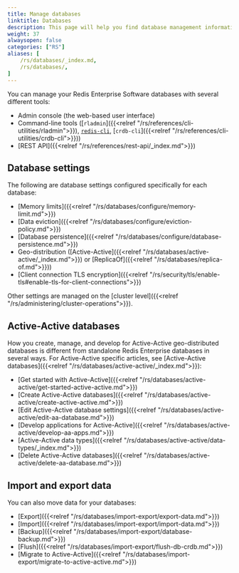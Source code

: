 ```yaml
---
title: Manage databases
linktitle: Databases
description: This page will help you find database management information in the Databases section. 
weight: 37
alwaysopen: false
categories: ["RS"]
aliases: [
    /rs/databases/_index.md,
    /rs/databases/,
]
---
```


You can manage your Redis Enterprise Software databases with several different tools:

- Admin console (the web-based user interface)
- Command-line tools ([`rladmin`]({{<relref "/rs/references/cli-utilities/rladmin">}}), [`redis-cli`](https://redis.io/docs/manual/cli/), [`crdb-cli`]({{<relref "/rs/references/cli-utilities/crdb-cli">}}))
- [REST API]({{<relref "/rs/references/rest-api/_index.md">}})

## Database settings

The following are database settings configured specifically for each database:

- [Memory limits]({{<relref "/rs/databases/configure/memory-limit.md">}})
- [Data eviction]({{<relref "/rs/databases/configure/eviction-policy.md">}})
- [Database persistence]({{<relref "/rs/databases/configure/database-persistence.md">}})
- Geo-distribution ([Active-Active]({{<relref "/rs/databases/active-active/_index.md">}}) or [ReplicaOf]({{<relref "/rs/databases/replica-of.md">}}))
- [Client connection TLS encryption]({{<relref "/rs/security/tls/enable-tls#enable-tls-for-client-connections">}})

Other settings are managed on the [cluster level]({{<relref "/rs/administering/cluster-operations">}}).

## Active-Active databases

How you create, manage, and develop for Active-Active geo-distributed databases is different from standalone Redis Enterprise databases in several ways. For Active-Active specific articles, see [Active-Active databases]({{<relref "/rs/databases/active-active/_index.md">}}):

- [Get started with Active-Active]({{<relref "/rs/databases/active-active/get-started-active-active.md">}})
- [Create Active-Active databases]({{<relref "/rs/databases/active-active/create-active-active.md">}})
- [Edit Active-Active database settings]({{<relref "/rs/databases/active-active/edit-aa-database.md">}})
- [Develop applications for Active-Active]({{<relref "/rs/databases/active-active/develop-aa-apps.md">}})
- [Active-Active data types]({{<relref "/rs/databases/active-active/data-types/_index.md">}})
- [Delete Active-Active databases]({{<relref "/rs/databases/active-active/delete-aa-database.md">}})

## Import and export data

You can also move data for your databases:

- [Export]({{<relref "/rs/databases/import-export/export-data.md">}})
- [Import]({{<relref "/rs/databases/import-export/import-data.md">}})
- [Backup]({{<relref "/rs/databases/import-export/database-backup.md">}})
- [Flush]({{<relref "/rs/databases/import-export/flush-db-crdb.md">}})
- [Migrate to Active-Active]({{<relref "/rs/databases/import-export/migrate-to-active-active.md">}})
